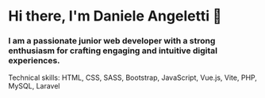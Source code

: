### <h1>Hi there, I'm Daniele Angeletti 👋</h1>

### <p>I am a passionate junior web developer with a strong enthusiasm for crafting engaging and intuitive digital experiences.</p>

Technical skills: HTML, CSS, SASS, Bootstrap, JavaScript, Vue.js, Vite, PHP, MySQL, Laravel

<!--
**danieleangeletti/danieleangeletti** is a ✨ _special_ ✨ repository because its `README.md` (this file) appears on your GitHub profile.

Here are some ideas to get you started:

- 🔭 I’m currently working on ...
- 🌱 I’m currently learning ...
- 👯 I’m looking to collaborate on ...
- 🤔 I’m looking for help with ...
- 💬 Ask me about ...
- 📫 How to reach me: ...
- 😄 Pronouns: ...
- ⚡ Fun fact: ...
-->
